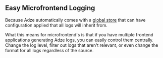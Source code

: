 ## Easy Microfrontend Logging

Because Adze automatically comes with a [global store](../reference/global-store.md) that can have
configuration applied that all logs will inherit from.

What this means for microfrontend's is that
if you have multiple frontend applications generating Adze logs, you can easily control them
centrally. Change the log level, filter out logs that aren't relevant, or even change the format
for all logs regardless of the source.
